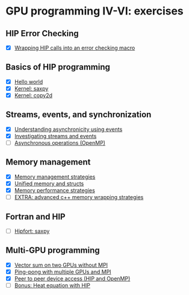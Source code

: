 # GPU programming IV-VI: exercises

## HIP Error Checking

- [X] [Wrapping HIP calls into an error checking macro](error-checking)

## Basics of HIP programming

- [X] [Hello world](hello-world)
- [X] [Kernel: saxpy](kernel-saxpy)
- [X] [Kernel: copy2d](kernel-copy2d)

## Streams, events, and synchronization

- [X] [Understanding asynchronicity using events](events)
- [X] [Investigating streams and events](streams)
- [ ] [Asynchronous operations (OpenMP)](../gpu-openmp/async-operations)

## Memory management

- [X] [Memory management strategies](memory-prefetch)
- [X] [Unified memory and structs](memory-struct)
- [X] [Memory performance strategies](memory-performance)
- [ ] [EXTRA: advanced c++ memory wrapping strategies](memory-advanced)

## Fortran and HIP

- [ ] [Hipfort: saxpy](hipfort)

## Multi-GPU programming

- [X] [Vector sum on two GPUs without MPI](vector-sum)
- [X] [Ping-pong with multiple GPUs and MPI](ping-pong)
- [X] [Peer to peer device access (HIP and OpenMP)](p2pcopy)
- [ ] [Bonus: Heat equation with HIP](heat-equation)
